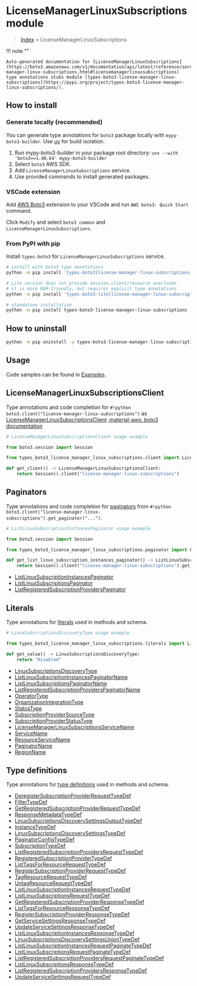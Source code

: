#  LicenseManagerLinuxSubscriptions module

> [Index](../README.md) > LicenseManagerLinuxSubscriptions

!!! note ""

    Auto-generated documentation for [LicenseManagerLinuxSubscriptions](https://boto3.amazonaws.com/v1/documentation/api/latest/reference/services/license-manager-linux-subscriptions.html#licensemanagerlinuxsubscriptions)
    type annotations stubs module [types-boto3-license-manager-linux-subscriptions](https://pypi.org/project/types-boto3-license-manager-linux-subscriptions/).

## How to install

### Generate locally (recommended)

You can generate type annotations for `boto3` package locally with `mypy-boto3-builder`.
Use [uv](https://docs.astral.sh/uv/getting-started/installation/) for build isolation.

1. Run mypy-boto3-builder in your package root directory: `uvx --with 'boto3==1.40.64' mypy-boto3-builder`
1. Select `boto3` AWS SDK.
1. Add `LicenseManagerLinuxSubscriptions` service.
1. Use provided commands to install generated packages.


### VSCode extension

Add [AWS Boto3](https://marketplace.visualstudio.com/items?itemName=Boto3typed.boto3-ide)
extension to your VSCode and run `AWS boto3: Quick Start` command.

Click `Modify` and select `boto3 common` and `LicenseManagerLinuxSubscriptions`.


### From PyPI with pip

Install `types-boto3` for `LicenseManagerLinuxSubscriptions` service.

```bash
# install with boto3 type annotations
python -m pip install 'types-boto3[license-manager-linux-subscriptions]'

# Lite version does not provide session.client/resource overloads
# it is more RAM-friendly, but requires explicit type annotations
python -m pip install 'types-boto3-lite[license-manager-linux-subscriptions]'

# standalone installation
python -m pip install types-boto3-license-manager-linux-subscriptions
```



## How to uninstall

```bash
python -m pip uninstall -y types-boto3-license-manager-linux-subscriptions
```

## Usage

Code samples can be found in [Examples](./usage.md).

## LicenseManagerLinuxSubscriptionsClient

Type annotations and code completion for  `#!python boto3.client("license-manager-linux-subscriptions")` as [LicenseManagerLinuxSubscriptionsClient](./client.md)
[:material-aws: boto3 documentation](https://boto3.amazonaws.com/v1/documentation/api/latest/reference/services/license-manager-linux-subscriptions.html#LicenseManagerLinuxSubscriptions.Client)

```python
# LicenseManagerLinuxSubscriptionsClient usage example

from boto3.session import Session

from types_boto3_license_manager_linux_subscriptions.client import LicenseManagerLinuxSubscriptionsClient

def get_client() -> LicenseManagerLinuxSubscriptionsClient:
    return Session().client("license-manager-linux-subscriptions")
```


## Paginators

Type annotations and code completion for [paginators](./paginators.md)
from `#!python boto3.client("license-manager-linux-subscriptions").get_paginator("...")`.

```python
# ListLinuxSubscriptionInstancesPaginator usage example

from boto3.session import Session

from types_boto3_license_manager_linux_subscriptions.paginator import ListLinuxSubscriptionInstancesPaginator

def get_list_linux_subscription_instances_paginator() -> ListLinuxSubscriptionInstancesPaginator:
    return Session().client("license-manager-linux-subscriptions").get_paginator("list_linux_subscription_instances"))
```

- [ListLinuxSubscriptionInstancesPaginator](./paginators.md#listlinuxsubscriptioninstancespaginator)
- [ListLinuxSubscriptionsPaginator](./paginators.md#listlinuxsubscriptionspaginator)
- [ListRegisteredSubscriptionProvidersPaginator](./paginators.md#listregisteredsubscriptionproviderspaginator)









## Literals

Type annotations for [literals](./literals.md) used in methods and schema.

```python
# LinuxSubscriptionsDiscoveryType usage example

from types_boto3_license_manager_linux_subscriptions.literals import LinuxSubscriptionsDiscoveryType

def get_value() -> LinuxSubscriptionsDiscoveryType:
    return "Disabled"
```

- [LinuxSubscriptionsDiscoveryType](./literals.md#linuxsubscriptionsdiscoverytype)
- [ListLinuxSubscriptionInstancesPaginatorName](./literals.md#listlinuxsubscriptioninstancespaginatorname)
- [ListLinuxSubscriptionsPaginatorName](./literals.md#listlinuxsubscriptionspaginatorname)
- [ListRegisteredSubscriptionProvidersPaginatorName](./literals.md#listregisteredsubscriptionproviderspaginatorname)
- [OperatorType](./literals.md#operatortype)
- [OrganizationIntegrationType](./literals.md#organizationintegrationtype)
- [StatusType](./literals.md#statustype)
- [SubscriptionProviderSourceType](./literals.md#subscriptionprovidersourcetype)
- [SubscriptionProviderStatusType](./literals.md#subscriptionproviderstatustype)
- [LicenseManagerLinuxSubscriptionsServiceName](./literals.md#licensemanagerlinuxsubscriptionsservicename)
- [ServiceName](./literals.md#servicename)
- [ResourceServiceName](./literals.md#resourceservicename)
- [PaginatorName](./literals.md#paginatorname)
- [RegionName](./literals.md#regionname)




## Type definitions

Type annotations for [type definitions](./type_defs.md) used in methods and schema.

- [DeregisterSubscriptionProviderRequestTypeDef](./type_defs.md#deregistersubscriptionproviderrequesttypedef)
- [FilterTypeDef](./type_defs.md#filtertypedef)
- [GetRegisteredSubscriptionProviderRequestTypeDef](./type_defs.md#getregisteredsubscriptionproviderrequesttypedef)
- [ResponseMetadataTypeDef](./type_defs.md#responsemetadatatypedef)
- [LinuxSubscriptionsDiscoverySettingsOutputTypeDef](./type_defs.md#linuxsubscriptionsdiscoverysettingsoutputtypedef)
- [InstanceTypeDef](./type_defs.md#instancetypedef)
- [LinuxSubscriptionsDiscoverySettingsTypeDef](./type_defs.md#linuxsubscriptionsdiscoverysettingstypedef)
- [PaginatorConfigTypeDef](./type_defs.md#paginatorconfigtypedef)
- [SubscriptionTypeDef](./type_defs.md#subscriptiontypedef)
- [ListRegisteredSubscriptionProvidersRequestTypeDef](./type_defs.md#listregisteredsubscriptionprovidersrequesttypedef)
- [RegisteredSubscriptionProviderTypeDef](./type_defs.md#registeredsubscriptionprovidertypedef)
- [ListTagsForResourceRequestTypeDef](./type_defs.md#listtagsforresourcerequesttypedef)
- [RegisterSubscriptionProviderRequestTypeDef](./type_defs.md#registersubscriptionproviderrequesttypedef)
- [TagResourceRequestTypeDef](./type_defs.md#tagresourcerequesttypedef)
- [UntagResourceRequestTypeDef](./type_defs.md#untagresourcerequesttypedef)
- [ListLinuxSubscriptionInstancesRequestTypeDef](./type_defs.md#listlinuxsubscriptioninstancesrequesttypedef)
- [ListLinuxSubscriptionsRequestTypeDef](./type_defs.md#listlinuxsubscriptionsrequesttypedef)
- [GetRegisteredSubscriptionProviderResponseTypeDef](./type_defs.md#getregisteredsubscriptionproviderresponsetypedef)
- [ListTagsForResourceResponseTypeDef](./type_defs.md#listtagsforresourceresponsetypedef)
- [RegisterSubscriptionProviderResponseTypeDef](./type_defs.md#registersubscriptionproviderresponsetypedef)
- [GetServiceSettingsResponseTypeDef](./type_defs.md#getservicesettingsresponsetypedef)
- [UpdateServiceSettingsResponseTypeDef](./type_defs.md#updateservicesettingsresponsetypedef)
- [ListLinuxSubscriptionInstancesResponseTypeDef](./type_defs.md#listlinuxsubscriptioninstancesresponsetypedef)
- [LinuxSubscriptionsDiscoverySettingsUnionTypeDef](./type_defs.md#linuxsubscriptionsdiscoverysettingsuniontypedef)
- [ListLinuxSubscriptionInstancesRequestPaginateTypeDef](./type_defs.md#listlinuxsubscriptioninstancesrequestpaginatetypedef)
- [ListLinuxSubscriptionsRequestPaginateTypeDef](./type_defs.md#listlinuxsubscriptionsrequestpaginatetypedef)
- [ListRegisteredSubscriptionProvidersRequestPaginateTypeDef](./type_defs.md#listregisteredsubscriptionprovidersrequestpaginatetypedef)
- [ListLinuxSubscriptionsResponseTypeDef](./type_defs.md#listlinuxsubscriptionsresponsetypedef)
- [ListRegisteredSubscriptionProvidersResponseTypeDef](./type_defs.md#listregisteredsubscriptionprovidersresponsetypedef)
- [UpdateServiceSettingsRequestTypeDef](./type_defs.md#updateservicesettingsrequesttypedef)

